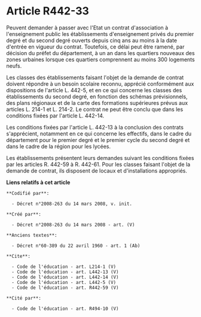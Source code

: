 # Article R442-33

Peuvent demander à passer avec l'Etat un contrat d'association à l'enseignement public les établissements d'enseignement
privés du premier degré et du second degré ouverts depuis cinq ans au moins à la date d'entrée en vigueur du contrat.
Toutefois, ce délai peut être ramené, par décision du préfet du département, à un an dans les quartiers nouveaux des zones
urbaines lorsque ces quartiers comprennent au moins 300 logements neufs. 

Les classes des établissements faisant l'objet de la demande de contrat doivent répondre à un besoin scolaire reconnu,
apprécié conformément aux dispositions de l'article L. 442-5, et en ce qui concerne les classes des établissements du second
degré, en fonction des schémas prévisionnels, des plans régionaux et de la carte des formations supérieures prévus aux
articles L. 214-1 et L. 214-2. Le contrat ne peut être conclu que dans les conditions fixées par l'article L. 442-14. 

Les conditions fixées par l'article L. 442-13 à la conclusion des contrats s'apprécient, notamment en ce qui concerne les
effectifs, dans le cadre du département pour le premier degré et le premier cycle du second degré et dans le cadre de la
région pour les lycées. 

Les établissements présentent leurs demandes suivant les conditions fixées par les articles R. 442-59 à R. 442-61. Pour les
classes faisant l'objet de la demande de contrat, ils disposent de locaux et d'installations appropriés.

**Liens relatifs à cet article**

	**Codifié par**:

	  - Décret n°2008-263 du 14 mars 2008, v. init.

	**Créé par**:

	  - Décret n°2008-263 du 14 mars 2008 - art. (V)

	**Anciens textes**:

	  - Décret n°60-389 du 22 avril 1960 - art. 1 (Ab)

	**Cite**:

	  - Code de l'éducation - art. L214-1 (V)
	  - Code de l'éducation - art. L442-13 (V)
	  - Code de l'éducation - art. L442-14 (V)
	  - Code de l'éducation - art. L442-5 (V)
	  - Code de l'éducation - art. R442-59 (V)

	**Cité par**:

	  - Code de l'éducation - art. R494-10 (V)

